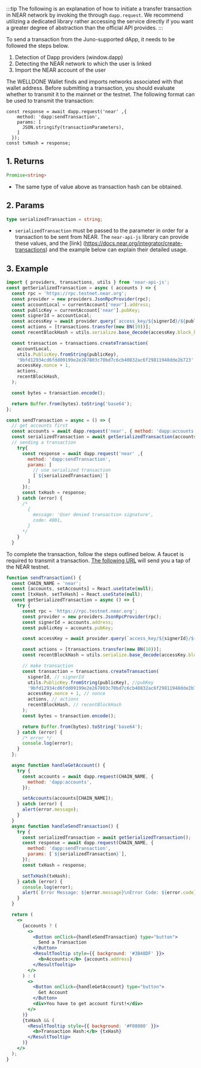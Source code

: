:::tip
The following is an explanation of how to initiate a transfer transaction in NEAR network by invoking the through `dapp.request`. We recommend utilizing a dedicated library rather accessing the service directly if you want a greater degree of abstraction than the official API provides.
:::

To send a transaction from the Juno-supported dApp, it needs to be followed the steps below.

1. Detection of Dapp providers (window.dapp)
2. Detecting the NEAR network to which the user is linked
3. Import the NEAR account of the user

The WELLDONE Wallet finds and imports networks associated with that wallet address. Before submitting a transaction, you should evaluate whether to transmit it to the mainnet or the testnet. The following format can be used to transmit the transaction:

```tsx
const response = await dapp.request('near' ,{
    method: 'dapp:sendTransaction',
    params: [
      JSON.stringify(transactionParameters),
    ]
  });
const txHash = response;
```
## 1. Returns
```typescript
Promise<string>
```
* The same type of value above as transaction hash can be obtained.

## 2. Params
```typescript
type serializedTransaction = string;
```

* `serializedTransaction` must be passed to the parameter in order for a transaction to be sent from NEAR. The `near-api-js` library can provide these values, and the [link] (https://docs.near.org/integrator/create-transactions) and the example below can explain their detailed usage.

## 3. Example
```javascript 
import { providers, transactions, utils } from 'near-api-js';
const getSerializedTransaction = async ( accounts ) => {
  const rpc = 'https://rpc.testnet.near.org';
  const provider = new providers.JsonRpcProvider(rpc);
  const accountLocal = currentAccount['near'].address;
  const publicKey = currentAccount['near'].pubKey;
  const signerId = accountLocal;
  const accessKey = await provider.query(`access_key/${signerId}/${publicKey}`, '');
  const actions = [transactions.transfer(new BN(10))];
  const recentBlockHash = utils.serialize.base_decode(accessKey.block_hash);

  const transaction = transactions.createTransaction(
    accountLocal,
    utils.PublicKey.fromString(publicKey),
    '9bfd12934cd6fdd09199e2e267803c70bd7c6cb40832ac6f29811948dde2b723',
    accessKey.nonce + 1,
    actions,
    recentBlockHash,
  );

  const bytes = transaction.encode();

  return Buffer.from(bytes).toString('base64');
};

const sendTransaction = async = () => {
  // get accounts first
  const accounts = await dapp.request('near', { method: 'dapp:accounts' });
  const serializedTransaction = await getSerializedTransaction(accounts);
  // sending a transaction
    try{
      const response = await dapp.request('near' ,{
        method: 'dapp:sendTransaction',
        params: [
          // use serialized transaction
          [`${serializedTransaction}`]
        ]
      });
      const txHash = response;
    } catch (error) {
      /* 
        {
          message: 'User denied transaction signature',
          code: 4001,
        }
      */
    }
  }
```
To complete the transaction, follow the steps outlined below. A faucet is required to transmit a transaction. [The following URL](https://www.allthatnode.com/faucet/near.dsrv) will send you a tap of the NEAR testnet.

```jsx live 
function sendTransaction() {
  const CHAIN_NAME = 'near';
  const [accounts, setAccounts] = React.useState(null);
  const [txHash, setTxHash] = React.useState(null);
  const getSerializedTransaction = async () => {
    try {
      const rpc = 'https://rpc.testnet.near.org';
      const provider = new providers.JsonRpcProvider(rpc);
      const signerId = accounts.address;
      const publicKey = accounts.pubKey;

      const accessKey = await provider.query(`access_key/${signerId}/${publicKey}`, '');

      const actions = [transactions.transfer(new BN(10))];
      const recentBlockHash = utils.serialize.base_decode(accessKey.block_hash);

      // make transaction
      const transaction = transactions.createTransaction(
        signerId, // signerId
        utils.PublicKey.fromString(publicKey), //pubKey
        '9bfd12934cd6fdd09199e2e267803c70bd7c6cb40832ac6f29811948dde2b723', // receiver
        accessKey.nonce + 1, // nonce
        actions, // actions
        recentBlockHash, // recentBlockHash
      );
      const bytes = transaction.encode();

      return Buffer.from(bytes).toString('base64');
    } catch (error) {
      /* error */
      console.log(error);
    }
  };

  async function handleGetAccount() {
    try {
      const accounts = await dapp.request(CHAIN_NAME, {
        method: 'dapp:accounts',
      });

      setAccounts(accounts[CHAIN_NAME]);
    } catch (error) {
      alert(error.message);
    }
  }
  async function handleSendTransaction() {
    try {
      const serializedTransaction = await getSerializedTransaction();
      const response = await dapp.request(CHAIN_NAME, {
        method: 'dapp:sendTransaction',
        params: [`${serializedTransaction}`],
      });
      const txHash = response;

      setTxHash(txHash);
    } catch (error) {
      console.log(error);
      alert(`Error Message: ${error.message}\nError Code: ${error.code}`);
    }
  }

  return (
    <>
      {accounts ? (
        <>
          <Button onClick={handleSendTransaction} type="button">
            Send a Transaction
          </Button>
          <ResultTooltip style={{ background: '#3B48DF' }}>
            <b>Accounts:</b> {accounts.address}
          </ResultTooltip>
        </>
      ) : (
        <>
          <Button onClick={handleGetAccount} type="button">
            Get Account
          </Button>
          <div>You have to get account first!</div>
        </>
      )}
      {txHash && (
        <ResultTooltip style={{ background: '#F08080' }}>
          <b>Transaction Hash:</b> {txHash}
        </ResultTooltip>
      )}
    </>
  );
}
```

